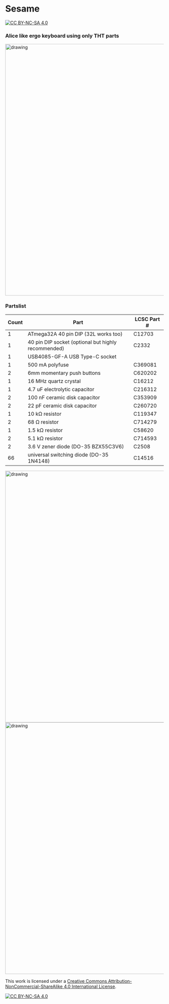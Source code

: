 # Sesame

[![CC BY-NC-SA 4.0][cc-by-nc-sa-shield]][cc-by-nc-sa]

### Alice like ergo keyboard using only THT parts

<img src="https://i.imgur.com/bQU1XQh.jpg" alt="drawing" width="800"/>

### Partslist
 |Count|Part|LCSC Part #|
 |-|-|-|
 |1|ATmega32A 40 pin DIP (32L works too)|C12703|
 |1|40 pin DIP socket (optional but highly recommended)|C2332|
 |1|USB4085-GF-A USB Type-C socket|
 |1|500 mA polyfuse|C369081|
 |2|6mm momentary push buttons|C620202|
 |1|16 MHz quartz crystal|C16212|
 |1|4.7 uF electrolytic capacitor|C216312|
 |2|100 nF ceramic disk capacitor|C353909|
 |2|22 pF ceramic disk capacitor|C260720|
 |1|10 kΩ resistor|C119347|
 |2|68 Ω resistor|C714279|
 |1|1.5 kΩ resistor|C58620|
 |2|5.1 kΩ resistor|C714593|
 |2|3.6 V zener diode (DO-35 BZX55C3V6)|C2508|
 |66|universal switching diode (DO-35 1N4148)|C14516|

<img src="https://files.elmo.space/kicad_images/sesame-Front.png" alt="drawing" width="800"/>
<img src="https://files.elmo.space/kicad_images/sesame-Back.png" alt="drawing" width="800"/>

This work is licensed under a
[Creative Commons Attribution-NonCommercial-ShareAlike 4.0 International License][cc-by-nc-sa].

[![CC BY-NC-SA 4.0][cc-by-nc-sa-image]][cc-by-nc-sa]

[cc-by-nc-sa]: http://creativecommons.org/licenses/by-nc-sa/4.0/
[cc-by-nc-sa-image]: https://licensebuttons.net/l/by-nc-sa/4.0/88x31.png
[cc-by-nc-sa-shield]: https://img.shields.io/badge/License-CC%20BY--NC--SA%204.0-lightgrey.svg

